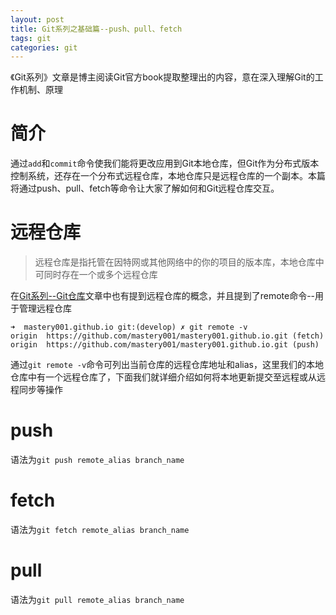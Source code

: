 ```yaml
---
layout: post
title: Git系列之基础篇--push、pull、fetch
tags: git
categories: git
---
```


《Git系列》文章是博主阅读Git官方book提取整理出的内容，意在深入理解Git的工作机制、原理
<!--more-->

# 简介
通过`add`和`commit`命令使我们能将更改应用到Git本地仓库，但Git作为分布式版本控制系统，还存在一个分布式远程仓库，本地仓库只是远程仓库的一个副本。本篇将通过push、pull、fetch等命令让大家了解如何和Git远程仓库交互。

# 远程仓库
>远程仓库是指托管在因特网或其他网络中的你的项目的版本库，本地仓库中可同时存在一个或多个远程仓库

在[Git系列--Git仓库](/2017-05-05/git_02)文章中也有提到远程仓库的概念，并且提到了remote命令--用于管理远程仓库

```
➜  mastery001.github.io git:(develop) ✗ git remote -v
origin	https://github.com/mastery001/mastery001.github.io.git (fetch)
origin	https://github.com/mastery001/mastery001.github.io.git (push)
```

通过`git remote -v`命令可列出当前仓库的远程仓库地址和alias，这里我们的本地仓库中有一个远程仓库了，下面我们就详细介绍如何将本地更新提交至远程或从远程同步等操作

# push
语法为`git push remote_alias branch_name`


# fetch
语法为`git fetch remote_alias branch_name`


# pull 
语法为`git pull remote_alias branch_name`

